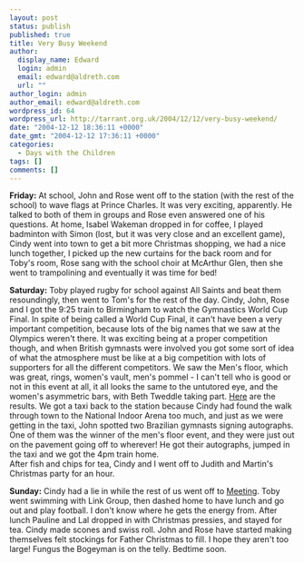 ```yaml
---
layout: post
status: publish
published: true
title: Very Busy Weekend
author:
  display_name: Edward
  login: admin
  email: edward@aldreth.com
  url: ""
author_login: admin
author_email: edward@aldreth.com
wordpress_id: 64
wordpress_url: http://tarrant.org.uk/2004/12/12/very-busy-weekend/
date: "2004-12-12 18:36:11 +0000"
date_gmt: "2004-12-12 17:36:11 +0000"
categories:
  - Days with the Children
tags: []
comments: []
---
```


<p><strong>Friday:</strong> At school, John and Rose went off to the station (with the rest of the school) to wave flags at Prince Charles.  It was very exciting, apparently.  He talked to both of them in groups and Rose even answered one of his questions.  At home, Isabel Wakeman dropped in for coffee, I played badminton with Simon (lost, but it was very close and an excellent game), Cindy went into town to get a bit more Christmas shopping, we had a nice lunch together, I picked up the new curtains for the back room and for Toby's room, Rose sang with the school choir at McArthur Glen, then she went to trampolining and eventually it was time for bed!</p>
<p><strong>Saturday:</strong> Toby played rugby for school against All Saints and beat them resoundingly, then went to Tom's for the rest of the day.  Cindy, John, Rose and I got the 9:25 train to Birmingham to watch the Gymnastics World Cup Final.  In spite of being called a World Cup Final, it can't have been a very important competition, because lots of the big names that we saw at the Olympics weren't there.  It was exciting being at a proper competition though, and when British gymnasts were involved you got some sort of idea of what the atmosphere must be like at a big competition with lots of supporters for all the different competitors.  We saw the Men's floor, which was great, rings, women's vault, men's pommel - I can't tell who is good or not in this event at all, it all looks the same to the untutored eye, and the women's asymmetric bars, with Beth Tweddle taking part.  <a href="https://www.british-gymnastics.org/cms/publish/article_764.shtml">Here</a> are the results.  We got a taxi back to the station because Cindy had found the walk through town to the National Indoor Arena too much, and just as we were getting in the taxi, John spotted two Brazilian gymnasts signing autographs.  One of them was the winner of the men's floor event, and they were just out on the pavement going off to wherever!  He got their autographs, jumped in the taxi and we got the 4pm train home.<br />
After fish and chips for tea, Cindy and I went off to Judith and Martin's Christmas party for an hour.</p>
<p><strong>Sunday:</strong> Cindy had a lie in while the rest of us went off to <a href="https://www.yorkquakers.org.uk">Meeting</a>.  Toby went swimming with Link Group, then dashed home to have lunch and go out and play football.  I don't know where he gets the energy from.  After lunch Pauline and Lal dropped in with Christmas pressies, and stayed for tea.  Cindy made scones and swiss roll.  John and Rose have started making themselves felt stockings for Father Christmas to fill.  I hope they aren't too large!  Fungus the Bogeyman is on the telly.  Bedtime soon.</p>
